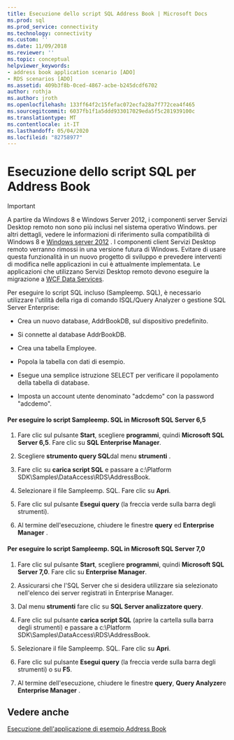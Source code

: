 ```yaml
---
title: Esecuzione dello script SQL Address Book | Microsoft Docs
ms.prod: sql
ms.prod_service: connectivity
ms.technology: connectivity
ms.custom: ''
ms.date: 11/09/2018
ms.reviewer: ''
ms.topic: conceptual
helpviewer_keywords:
- address book application scenario [ADO]
- RDS scenarios [ADO]
ms.assetid: 409b3f8b-0ced-4867-acbe-b245dcdf6702
author: rothja
ms.author: jroth
ms.openlocfilehash: 133ff64f2c15fefac072ecfa28a7f772cea4f465
ms.sourcegitcommit: 6037fb1f1a5ddd933017029eda5f5c281939100c
ms.translationtype: MT
ms.contentlocale: it-IT
ms.lasthandoff: 05/04/2020
ms.locfileid: "82758977"
---
```

# <a name="running-the-address-book-sql-script"></a>Esecuzione dello script SQL per Address Book
> [!IMPORTANT]
>  A partire da Windows 8 e Windows Server 2012, i componenti server Servizi Desktop remoto non sono più inclusi nel sistema operativo Windows. per altri dettagli, vedere le informazioni di riferimento sulla compatibilità di Windows 8 e [Windows server 2012](https://www.microsoft.com/download/details.aspx?id=27416) . I componenti client Servizi Desktop remoto verranno rimossi in una versione futura di Windows. Evitare di usare questa funzionalità in un nuovo progetto di sviluppo e prevedere interventi di modifica nelle applicazioni in cui è attualmente implementata. Le applicazioni che utilizzano Servizi Desktop remoto devono eseguire la migrazione a [WCF Data Services](https://go.microsoft.com/fwlink/?LinkId=199565).  
  
 Per eseguire lo script SQL incluso (Sampleemp. SQL), è necessario utilizzare l'utilità della riga di comando ISQL/Query Analyzer o gestione SQL Server Enterprise:  
  
-   Crea un nuovo database, AddrBookDB, sul dispositivo predefinito.  
  
-   Si connette al database AddrBookDB.  
  
-   Crea una tabella Employee.  
  
-   Popola la tabella con dati di esempio.  
  
-   Esegue una semplice istruzione SELECT per verificare il popolamento della tabella di database.  
  
-   Imposta un account utente denominato "adcdemo" con la password "adcdemo".  
  
#### <a name="to-run-the-sampleempsql-script-in-microsoft-sql-server-65"></a>Per eseguire lo script Sampleemp. SQL in Microsoft SQL Server 6,5  
  
1.  Fare clic sul pulsante **Start**, scegliere **programmi**, quindi **Microsoft SQL Server 6,5**. Fare clic su **SQL Enterprise Manager**.  
  
2.  Scegliere **strumento query SQL**dal menu **strumenti** .  
  
3.  Fare clic su **carica script SQL** e passare a c:\Platform SDK\Samples\DataAccess\RDS\AddressBook.  
  
4.  Selezionare il file Sampleemp. SQL. Fare clic su **Apri**.  
  
5.  Fare clic sul pulsante **Esegui query** (la freccia verde sulla barra degli strumenti).  
  
6.  Al termine dell'esecuzione, chiudere le finestre **query** ed **Enterprise Manager** .  
  
#### <a name="to-run-the-sampleempsql-script-in-microsoft-sql-server-70"></a>Per eseguire lo script Sampleemp. SQL in Microsoft SQL Server 7,0  
  
1.  Fare clic sul pulsante **Start**, scegliere **programmi**, quindi **Microsoft SQL Server 7,0**. Fare clic su **Enterprise Manager**.  
  
2.  Assicurarsi che l'SQL Server che si desidera utilizzare sia selezionato nell'elenco dei server registrati in Enterprise Manager.  
  
3.  Dal menu **strumenti** fare clic su **SQL Server analizzatore query**.  
  
4.  Fare clic sul pulsante **carica script SQL** (aprire la cartella sulla barra degli strumenti) e passare a c:\Platform SDK\Samples\DataAccess\RDS\AddressBook.  
  
5.  Selezionare il file Sampleemp. SQL. Fare clic su **Apri**.  
  
6.  Fare clic sul pulsante **Esegui query** (la freccia verde sulla barra degli strumenti) o su **F5**.  
  
7.  Al termine dell'esecuzione, chiudere le finestre **query**, **Query Analyzer**e **Enterprise Manager** .  
  
## <a name="see-also"></a>Vedere anche  
 [Esecuzione dell'applicazione di esempio Address Book](../../../ado/guide/remote-data-service/running-the-address-book-sample-application.md)


